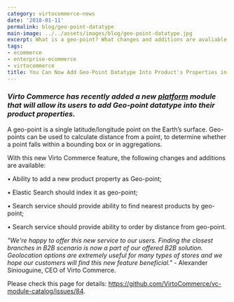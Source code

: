```yaml
--- 
category: virtocommerce-news
date: '2018-01-11'
permalink: blog/geo-point-datatype
main-image: ../../assets/images/blog/geo-point-datatype.jpg
excerpt: What is a geo-point? What changes and additions are avaliable with this feature? Learn it in our new article.
tags:
- ecommerce
- enterprise-ecommerce
- virtocommerce
title: You Can Now Add Geo-Point Datatype Into Product's Properties in Virto Commerce
---
```

### <dfn>Virto Commerce has recently added a new <a href="{{ 'https://virtocommerce.com/b2b-ecommerce-platform' | absolute_url }}">platform</a> module that will allow its users to add Geo-point datatype into their product properties.</dfn>

A geo-point is a single latitude/longitude point on the Earth’s surface. Geo-points can be used to calculate distance from a point, to determine whether a point falls within a bounding box or in aggregations.

With this new Virto Commerce feature, the following changes and additions are available:

•	Ability to add a new product property as Geo-point;

•	Elastic Search should index it as geo-point;

•	Search service should provide ability to find nearest products by geo-point;

•	Search service should provide ability to order by distance from geo-point.

<i>"We're happy to offer this new service to our users. Finding the closest branches in B2B scenario is now a part of our offered B2B solution. Geolocation options are extremely useful for many types of stores and we hope our customers will find this new feature beneficial."</i> - Alexander Siniouguine, CEO of Virto Commerce. 

Please check this page for details: https://github.com/VirtoCommerce/vc-module-catalog/issues/84.
